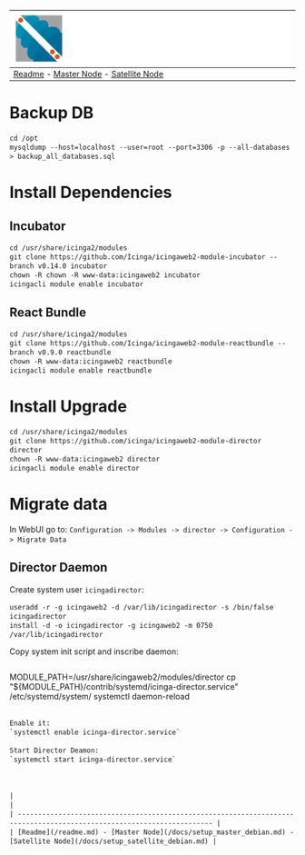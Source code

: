 | ![Sigma Telecom](/docs/logo-sigma.svg)                                                                                 |
| ---------------------------------------------------------------------------------------------------------------------- |
| [Readme](/readme.md) - [Master Node](/docs/setup_master_debian.md) - [Satellite Node](/docs/setup_satellite_debian.md) |


# Backup DB

```
cd /opt
mysqldump --host=localhost --user=root --port=3306 -p --all-databases > backup_all_databases.sql
```

# Install Dependencies

## Incubator

```
cd /usr/share/icinga2/modules
git clone https://github.com/Icinga/icingaweb2-module-incubator --branch v0.14.0 incubator
chown -R chown -R www-data:icingaweb2 incubator
icingacli module enable incubator
```

## React Bundle

```
cd /usr/share/icinga2/modules
git clone https://github.com/Icinga/icingaweb2-module-reactbundle --branch v0.9.0 reactbundle
chown -R www-data:icingaweb2 reactbundle
icingacli module enable reactbundle
```

# Install  Upgrade

```
cd /usr/share/icinga2/modules
git clone https://github.com/icinga/icingaweb2-module-director director
chown -R www-data:icingaweb2 director
icingacli module enable director
```

# Migrate data

In WebUI go to:
`Configuration -> Modules -> director -> Configuration -> Migrate Data`


## Director Daemon

Create system user `icingadirector`:
```
useradd -r -g icingaweb2 -d /var/lib/icingadirector -s /bin/false icingadirector
install -d -o icingadirector -g icingaweb2 -m 0750 /var/lib/icingadirector
```

Copy system init script and inscribe daemon:
```

```
MODULE_PATH=/usr/share/icingaweb2/modules/director
cp "${MODULE_PATH}/contrib/systemd/icinga-director.service" /etc/systemd/system/
systemctl daemon-reload
```

Enable it:
`systemctl enable icinga-director.service`

Start Director Deamon:
`systemctl start icinga-director.service`



|                                                                                                                        |
| ---------------------------------------------------------------------------------------------------------------------- |
| [Readme](/readme.md) - [Master Node](/docs/setup_master_debian.md) - [Satellite Node](/docs/setup_satellite_debian.md) |
